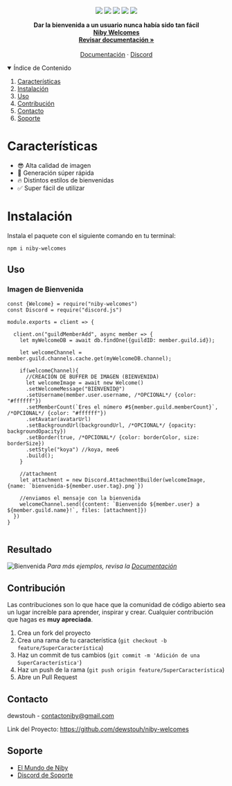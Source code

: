 
<p align="center">
   <img src="https://img.shields.io/npm/dt/niby-welcomes?style=for-the-badge">
   <img src="https://img.shields.io/github/stars/dewstouh/niby-welcomes.svg?style=for-the-badge">
   <img src="https://img.shields.io/github/issues/dewstouh/niby-welcomes.svg?style=for-the-badge">
   <img src="https://img.shields.io/npm/v/niby-welcomes?style=for-the-badge">
   <img src="https://img.shields.io/github/license/dewstouh/niby-welcomes.svg?style=for-the-badge">
</p>   



  <p align="center">
    <strong> Dar la bienvenida a un usuario nunca había sido tan fácil <br> <a href="https://nibywelcomes.netlify.app/"> Niby Welcomes </a></strong>
    <br />
    <a href="https://nibywelcomes.netlify.app/"><strong>Revisar documentación »</strong></a>
    <br />
    <br />
    <a href="https://nibywelcomes.netlify.app/">Documentación</a>
    ·
    <a href="https://discord.gg/MBPsvcphGf">Discord</a>
  </p>
</p>


<!-- TABLE OF CONTENTS -->
<details open="open">
  <summary>Índice de Contenido</summary>
  <ol>
    <li>
      <a href="#features">Características</a>
      <ul>
      </ul>
    </li>
    <li>
     <a href="#installation">Instalación</a>
    </li>
    <li><a href="#usage">Uso</a></li>
    <li><a href="#contributing">Contribución</a></li>
    <li><a href="#contact">Contacto</a></li>
    <li><a href="#credits">Soporte</a></li>
  </ol>
</details>



<!-- ABOUT THE PROJECT -->
# Características

* 😎 Alta calidad de imagen
* 🚀 Generación súper rápida
* 🔥 Distintos estilos de bienvenidas
* ✅ Super fácil de utilizar


# Instalación

Instala el paquete con el siguiente comando en tu terminal:

```JS
npm i niby-welcomes
```

<!-- EJEMPLOS DE USO -->
## Uso
### Imagen de Bienvenida
```JS
const {Welcome} = require("niby-welcomes")
const Discord = require("discord.js")

module.exports = client => {

  client.on("guildMemberAdd", async member => {
    let myWelcomeDB = await db.findOne({guildID: member.guild.id});

    let welcomeChannel = member.guild.channels.cache.get(myWelcomeDB.channel);

    if(welcomeChannel){ 
      //CREACIÓN DE BUFFER DE IMAGEN (BIENVENIDA)
      let welcomeImage = await new Welcome()
      .setWelcomeMessage("BIENVENID@")
      .setUsername(member.user.username, /*OPCIONAL*/ {color: "#ffffff"})
      .setMemberCount(`Eres el número #${member.guild.memberCount}`, /*OPCIONAL*/ {color: "#ffffff"})
      .setAvatar(avatarUrl)
      .setBackgroundUrl(backgroundUrl, /*OPCIONAL*/ {opacity: backgroundOpacity})
      .setBorder(true, /*OPCIONAL*/ {color: borderColor, size: borderSize})
      .setStyle("koya") //koya, mee6
      .build();
    }

    //attachment
    let attachment = new Discord.AttachmentBuilder(welcomeImage, {name: `bienvenida-${member.user.tag}.png`})

    //enviamos el mensaje con la bienvenida
    welcomeChannel.send({content: `Bienvenido ${member.user} a ${member.guild.name}!`, files: [attachment]})
  })
}


```
## Resultado
![Bienvenida](https://i.ibb.co/Wv5WWvH/koya-dewstouh-1088.png)
_Para más ejemplos, revisa la [Documentación](https://nibywelcomes.netlify.app/)_


<!-- CONTRIBUTING -->
## Contribución

Las contribuciones son lo que hace que la comunidad de código abierto sea un lugar increíble para aprender, inspirar y crear. Cualquier contribución que hagas es **muy apreciada**.

1. Crea un fork del proyecto
2. Crea una rama de tu característica (`git checkout -b feature/SuperCaracterística`)
3. Haz un commit de tus cambios (`git commit -m 'Adición de una SuperCaracterística'`)
4. Haz un push de la rama (`git push origin feature/SuperCaracterística`)
5. Abre un Pull Request

<!-- CONTACT -->
## Contacto

dewstouh - contactoniby@gmail.com

Link del Proyecto: https://github.com/dewstouh/niby-welcomes



<!-- Soporte -->
## Soporte
* [El Mundo de Niby](https://discord.gg/MBPsvcphGf)
* [Discord de Soporte](https://discord.gg/MBPsvcphGf)